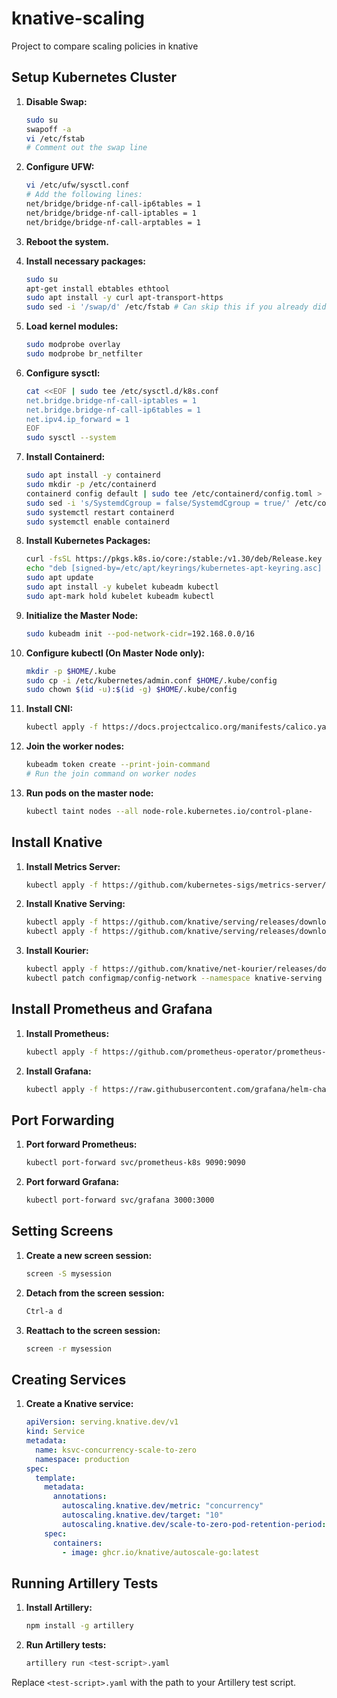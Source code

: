 # knative-scaling
Project to compare scaling policies in knative

## Setup Kubernetes Cluster

1. **Disable Swap:**
    ```sh
    sudo su
    swapoff -a
    vi /etc/fstab
    # Comment out the swap line
    ```

2. **Configure UFW:**
    ```sh
    vi /etc/ufw/sysctl.conf
    # Add the following lines:
    net/bridge/bridge-nf-call-ip6tables = 1
    net/bridge/bridge-nf-call-iptables = 1
    net/bridge/bridge-nf-call-arptables = 1
    ```

3. **Reboot the system.**

4. **Install necessary packages:**
    ```sh
    sudo su
    apt-get install ebtables ethtool
    sudo apt install -y curl apt-transport-https
    sudo sed -i '/swap/d' /etc/fstab # Can skip this if you already did it
    ```

5. **Load kernel modules:**
    ```sh
    sudo modprobe overlay
    sudo modprobe br_netfilter
    ```

6. **Configure sysctl:**
    ```sh
    cat <<EOF | sudo tee /etc/sysctl.d/k8s.conf
    net.bridge.bridge-nf-call-iptables = 1
    net.bridge.bridge-nf-call-ip6tables = 1
    net.ipv4.ip_forward = 1
    EOF
    sudo sysctl --system
    ```

7. **Install Containerd:**
    ```sh
    sudo apt install -y containerd
    sudo mkdir -p /etc/containerd
    containerd config default | sudo tee /etc/containerd/config.toml > /dev/null
    sudo sed -i 's/SystemdCgroup = false/SystemdCgroup = true/' /etc/containerd/config.toml
    sudo systemctl restart containerd
    sudo systemctl enable containerd
    ```

8. **Install Kubernetes Packages:**
    ```sh
    curl -fsSL https://pkgs.k8s.io/core:/stable:/v1.30/deb/Release.key | sudo tee /etc/apt/keyrings/kubernetes-apt-keyring.asc
    echo "deb [signed-by=/etc/apt/keyrings/kubernetes-apt-keyring.asc] https://pkgs.k8s.io/core:/stable:/v1.30/deb/ /" | sudo tee /etc/apt/sources.list.d/kubernetes.list
    sudo apt update
    sudo apt install -y kubelet kubeadm kubectl
    sudo apt-mark hold kubelet kubeadm kubectl
    ```

9. **Initialize the Master Node:**
    ```sh
    sudo kubeadm init --pod-network-cidr=192.168.0.0/16
    ```

10. **Configure kubectl (On Master Node only):**
    ```sh
    mkdir -p $HOME/.kube
    sudo cp -i /etc/kubernetes/admin.conf $HOME/.kube/config
    sudo chown $(id -u):$(id -g) $HOME/.kube/config
    ```

11. **Install CNI:**
    ```sh
    kubectl apply -f https://docs.projectcalico.org/manifests/calico.yaml
    ```

12. **Join the worker nodes:**
    ```sh
    kubeadm token create --print-join-command
    # Run the join command on worker nodes
    ```

13. **Run pods on the master node:**
    ```sh
    kubectl taint nodes --all node-role.kubernetes.io/control-plane-
    ```

## Install Knative

1. **Install Metrics Server:**
    ```sh
    kubectl apply -f https://github.com/kubernetes-sigs/metrics-server/releases/latest/download/components.yaml
    ```

2. **Install Knative Serving:**
    ```sh
    kubectl apply -f https://github.com/knative/serving/releases/download/knative-v1.17.0/serving-crds.yaml
    kubectl apply -f https://github.com/knative/serving/releases/download/knative-v1.17.0/serving-core.yaml
    ```

3. **Install Kourier:**
    ```sh
    kubectl apply -f https://github.com/knative/net-kourier/releases/download/knative-v1.17.0/kourier.yaml
    kubectl patch configmap/config-network --namespace knative-serving --type merge --patch '{"data":{"ingress-class":"kourier.ingress.networking.knative.dev"}}'
    ```

## Install Prometheus and Grafana

1. **Install Prometheus:**
    ```sh
    kubectl apply -f https://github.com/prometheus-operator/prometheus-operator/blob/main/bundle.yaml
    ```

2. **Install Grafana:**
    ```sh
    kubectl apply -f https://raw.githubusercontent.com/grafana/helm-charts/main/charts/grafana/templates/deployment.yaml
    ```

## Port Forwarding

1. **Port forward Prometheus:**
    ```sh
    kubectl port-forward svc/prometheus-k8s 9090:9090
    ```

2. **Port forward Grafana:**
    ```sh
    kubectl port-forward svc/grafana 3000:3000
    ```

## Setting Screens

1. **Create a new screen session:**
    ```sh
    screen -S mysession
    ```

2. **Detach from the screen session:**
    ```sh
    Ctrl-a d
    ```

3. **Reattach to the screen session:**
    ```sh
    screen -r mysession
    ```

## Creating Services

1. **Create a Knative service:**
    ```yaml
    apiVersion: serving.knative.dev/v1
    kind: Service
    metadata:
      name: ksvc-concurrency-scale-to-zero
      namespace: production
    spec:
      template:
        metadata:
          annotations:
            autoscaling.knative.dev/metric: "concurrency"
            autoscaling.knative.dev/target: "10"
            autoscaling.knative.dev/scale-to-zero-pod-retention-period: "0s"
        spec:
          containers:
            - image: ghcr.io/knative/autoscale-go:latest
    ```

## Running Artillery Tests

1. **Install Artillery:**
    ```sh
    npm install -g artillery
    ```

2. **Run Artillery tests:**
    ```sh
    artillery run <test-script>.yaml
    ```

Replace `<test-script>.yaml` with the path to your Artillery test script.
